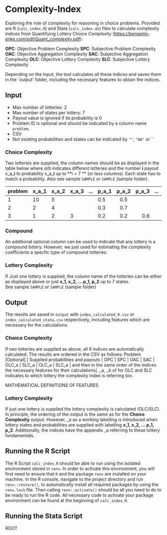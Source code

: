 # Complexity-Index

Exploring the role of complexity for reasoning in choice problems. Provided are R (`calc_index.R`) and Stata (`calc_index.do`) files to calculate complexity indices from Quantifying Lottery Choice Complexity (https://benjamin-enke.com/pdf/Quant_complexity.pdf):

**OPC**: Objective Problem Complexity
**SPC**: Subjective Problem Complexity
**OAC**: Objective Aggregation Complexity
**SAC**: Subjective Aggregation Complexity
**OLC**: Objective Lottery Complexity
**SLC**: Subjective Lottery Complexity

Depending on the Input, the tool calculates all these indices and saves them in the `output' folder, including the necessary features to obtain the indices. 

## Input 
- Max number of lotteries: 2
- Max number of states per lottery: 7
- Payout value is ignored if its probability is 0
- Problem ID is optional and should be indicated by a column name `problem`.
- CSV
- Not existing probabilities and states can be indicated by `""`, `"NA"` or ``

### Choice Complexity
Two lotteries are supplied, the column names should be as displayed in the table below where *_a_*/*_b_* indicates different lotteries and the number **i** payout x_a_**i** to probability x_a_**i** up to **i = 7 ** (or less columns). Each state has to match a probability. Also see sample `SAMPLE` or `SAMPLE` (sample folder).

| **problem** | **x_a_1** | **x_a_2** | **x_a_3** | **...** | **p_a_1** | **p_a_2** | **p_a_3** | **...** | **x_b_1** | **x_b_2** | **x_b_3** | **...** | **p_a_1** | **p_a_2** | **p_a_3** | **...** | **compound** |
|-------------|-----------|-----------|-----------|---------|-----------|:---------:|----------:|---------|-----------|-----------|-----------|---------|-----------|:---------:|----------:|---------|--------------|
| 1           | 10        | 5         |           |         | 0.5       |    0.5    |           |         | 3         |           |           |         | 1         |           |           |         | 0            |
| 2           | 2         | 4         |           |         | 0.3       |    0.7    |           |         | 2         |           |           |         | 1         |           |           |         | 1            |
| 3           | 1         | 2         | 3         |         | 0.2       |    0.2    |       0.6 |         | 1         | 2         | 3         |         | 0.2       |    0.5    |       0.3 |         | 1            |


### Compound 
An additional optional column can be used to indicate that any lottery is a compound lottery. However, we just used for estimating the complexity coefficients a specfic type of compound lotteries:

### Lottery Complexity
If Just one lottery is supplied, the column name of the lotteries can be either as displayed above or just **x_1, x_2, ... p_1, p_2** up to 7 states.  
See sample `SAMPLE` or `SAMPLE` (sample folder)

## Output
The results are saved in `output` with `index_calculated_R.csv` or `index_calculated_stata.csv` respectively, including features which are necessary for the calculations.

### Choice Complexity
If two lotteries are supplied as above, all 6 indices are automatically calculated. The results are ordered in the CSV as follows: Problem [Optional] | Supplied probabilities and payouts | OPC | SPC | OAC | SAC | OLC_a | SLC_a |  OLC_a | SLC_a | and then in the same order of the indices the necessary features for their calculations|. _a, _b of for OLC and SLC indicates to which lottery the complexity index is referring too. 

MATHEMATICAL DEFINITIONS OF FEATURES 

### Lottery Complexity
If  just one lottery is supplied the lottery complexity is calculated (OLC/SLC). In principle, the ordering of the output is the same as for the **Choice Complexity** output. However, _a as a working labelling is introduced when lottery states and probabilities are supplied with labelling **x_1, x_2, ... p_1, p_2**. Additionally, the indices have the appendix _a referring to these lottery fundamentals. 

## Running the R Script

The R Script `calc_index.R` should be able to run using the isolated environment stored in `renv`. In order to activate this environment, you will first need to ensure that `R` and the package `renv` are installed on your machine. In the R console, navigate to the project directory and run `renv::restore()`, to automatically install all required packages by using the `renv.lock` file. Then calling `renv::activate()` should be all you need to do to be ready to run the R code. All necessary code to activate your package environment can be found at the beginning of `calc_index.R`. 

## Running the Stata Script
ROOT



